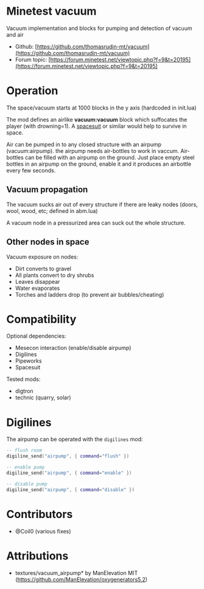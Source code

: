 Minetest vacuum
======

Vacuum implementation and blocks for pumping and detection of vacuum and air

* Github: [https://github.com/thomasrudin-mt/vacuum](https://github.com/thomasrudin-mt/vacuum)
* Forum topic: [https://forum.minetest.net/viewtopic.php?f=9&t=20195](https://forum.minetest.net/viewtopic.php?f=9&t=20195)

# Operation

The space/vacuum starts at 1000 blocks in the y axis (hardcoded in init.lua)

The mod defines an airlike **vacuum:vacuum** block which suffocates the player (with drowning=1).
A [spacesuit](https://github.com/mt-mods/spacesuit) or similar would help to survive in space.

Air can be pumped in to any closed structure with an airpump (vacuum:airpump).
the airpump needs air-bottles to work in vaccum. Air-bottles can be filled with an airpump on the ground.
Just place empty steel bottles in an airpump on the ground, enable it and it produces an airbottle every few seconds.

## Vacuum propagation

The vacuum sucks air out of every structure if there are leaky nodes (doors, wool, wood, etc; defined in abm.lua)

A vacuum node in a pressurized area can suck out the whole structure.

## Other nodes in space

Vacuum exposure on nodes:
* Dirt converts to gravel
* All plants convert to dry shrubs
* Leaves disappear
* Water evaporates
* Torches and ladders drop (to prevent air bubbles/cheating)

# Compatibility

Optional dependencies:
* Mesecon interaction (enable/disable airpump)
* Digilines
* Pipeworks
* Spacesuit

Tested mods:
* digtron
* technic (quarry, solar)

# Digilines

The airpump can be operated with the `digilines` mod:

```lua
-- flush room
digiline_send("airpump", { command="flush" })

-- enable pump
digiline_send("airpump", { command="enable" })

-- disable pump
digiline_send("airpump", { command="disable" })
```

# Contributors

* @Coil0 (various fixes)

# Attributions
* textures/vacuum_airpump* by ManElevation MIT (https://github.com/ManElevation/oxygenerators5.2)
